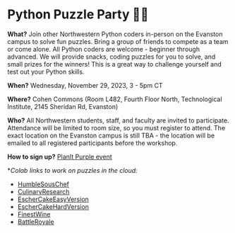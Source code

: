 # Python Puzzle Party 🥳🐍

**What?** Join other Northwestern Python coders in-person on the Evanston campus to solve fun puzzles. Bring a group of friends to compete as a team or come alone. All Python coders are welcome - beginner through advanced. We will provide snacks, coding puzzles for you to solve, and small prizes for the winners! This is a great way to challenge yourself and test out your Python skills.

**When?** Wednesday, November 29, 2023, 3 - 5pm CT

**Where?** Cohen Commons (Room L482, Fourth Floor North, Technological Institute, 2145 Sheridan Rd, Evanston)

**Who?** All Northwestern students, staff, and faculty are invited to participate. Attendance will be limited to room size, so you must register to attend. The exact location on the Evanston campus is still TBA - the location will be emailed to all registered participants before the workshop.

**How to sign up?** [PlanIt Purple event](https://planitpurple.northwestern.edu/event/604357)

**Colab links to work on puzzles in the cloud:*
- [HumbleSousChef](https://colab.research.google.com/github/nuitrcs/PythonPuzzleParty/blob/main/puzzles/1_HumbleSousChef.ipynb?authuser=1)
- [CulinaryResearch](https://colab.research.google.com/github/nuitrcs/PythonPuzzleParty/blob/main/puzzles/2_CulinaryResearch.ipynb?authuser=1)
- [EscherCakeEasyVersion](https://colab.research.google.com/github/nuitrcs/PythonPuzzleParty/blob/main/puzzles/4_EscherCake.ipynb?authuser=1)
- [EscherCakeHardVersion](https://colab.research.google.com/github/nuitrcs/PythonPuzzleParty/blob/main/puzzles/4_EscherCakeHard.ipynb?authuser=1)
- [FinestWine](https://colab.research.google.com/github/nuitrcs/PythonPuzzleParty/blob/main/puzzles/5_FinestWine.ipynb?authuser=1)
- [BattleRoyale](https://colab.research.google.com/github/nuitrcs/PythonPuzzleParty/blob/main/puzzles/6_BattleRoyale.ipynb?authuser=1)
